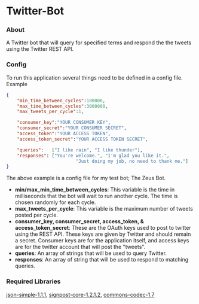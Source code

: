 Twitter-Bot
===========

### About

A Twitter bot that will query for specified terms and respond the the tweets using the Twitter REST API. 

### Config

To run this application several things need to be defined in a config file. Example
```json
{
	"min_time_between_cycles":180000,
	"max_time_between_cycles":3000000,
	"max_tweets_per_cycle":1,

	"consumer_key":"YOUR CONSUMER KEY",
	"consumer_secret":"YOUR CONSUMER SECRET",
	"access_token":"YOUR ACCESS TOKEN",
	"access_token_secret":"YOUR ACCESS TOKEN SECRET",

	"queries":   ["I like rain", "I like thunder"], 
	"responses": ["You're welcome.", "I'm glad you like it.",  
					      "Just doing my job, no need to thank me."]
}
```

The above example is a config file for my test bot; The Zeus Bot. 
- **min/max_min_time_between_cycles**: This variable is the time in milliseconds that the bot will wait to run another cycle. The time is chosen randomly for each cycle. 
- **max_tweets_per_cycle**: This variable is the maximum number of tweets posted per cycle. 
- **consumer_key, consumer_secret, access_token, & access_token_secret**: These are the OAuth keys used to post to twitter using the REST API. These keys are given by Twitter and should remain a secret. Consumer keys are for the application itself, and access keys are for the twitter account that will post the "tweets". 
- **queries**: An array of strings that will be used to query Twitter. 
- **responses**: An array of string that will be used to respond to matching queries. 

### Required Libraries

[json-simple-1.1.1](http://code.google.com/p/json-simple/downloads/list), [signpost-core-1.2.1.2](http://code.google.com/p/oauth-signpost/downloads/list), [commons-codec-1.7](http://commons.apache.org/codec/download_codec.cgi)
